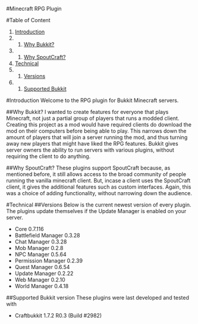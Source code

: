 #Minecraft RPG Plugin

#Table of Content

1. [Introduction](#ref_intro)
1. 1. [Why Bukkit?](#ref_whybukkit)
1. 1. [Why SpoutCraft?](#ref_whyspout)
1. [Technical](#ref_tech)
1. 1. [Versions](#ref_version)
1. 1. [Supported Bukkit](#ref_suppbukkit)

<a name="ref_intro"></a>
#Introduction
Welcome to the RPG plugin for Bukkit Minecraft servers.

<a name="ref_whybukkit"></a>
##Why Bukkit?
I wanted to create features for everyone that plays Minecraft, not just a partial group of players that runs a modded client.
Creating this project as a mod would have required clients do download the mod on their computers before being able to play.
This narrows down the amount of players that will join a server running the mod, and thus turning away new players that might have liked the RPG features.
Bukkit gives server owners the ability to run servers with various plugins, without requiring the client to do anything.

<a name="ref_whyspout"></a>
##Why SpoutCraft?
These plugins support SpoutCraft because, as mentioned before, it still allows access to the broad community of people running the vanilla minecraft client.
But, incase a client uses the SpoutCraft client, it gives the additional features such as custom interfaces.
Again, this was a choice of adding functionality, without narrowing down the audience.

<a name="ref_tech"></a>
#Technical
<a name="ref_versions"></a>
##Versions
Below is the current newest version of every plugin. The plugins update themselves if the Update Manager is enabled on your server.

 - Core			0.7.116
 - Battlefield Manager	0.3.28
 - Chat Manager		0.3.28
 - Mob Manager		0.2.8
 - NPC Manager		0.5.64
 - Permission Manager	0.2.39
 - Quest Manager	0.6.54
 - Update Manager	0.2.22
 - Web Manager		0.2.10
 - World Manager	0.4.18

<a name="ref_suppbukkit"></a>
##Supported Bukkit version
These plugins were last developed and tested with

 - Craftbukkit 1.7.2 R0.3 (Build #2982)
